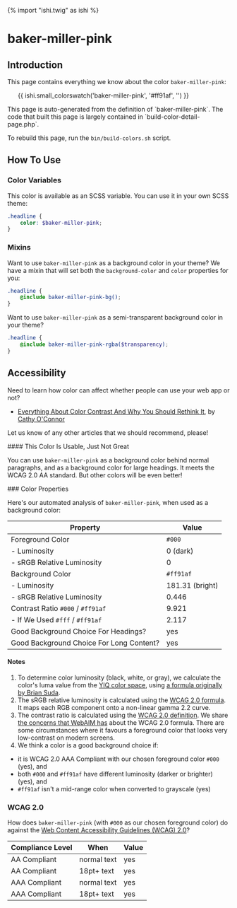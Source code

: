 {% import "ishi.twig" as ishi %}
# baker-miller-pink

## Introduction

This page contains everything we know about the color `baker-miller-pink`:

<div class="grid">
    <div class="cell">
        <div class="swatch">
            <ul>
                {{ ishi.small_colorswatch('baker-miller-pink', '#ff91af', '') }}
            </ul>
        </div>
    </div>
</div>

<div class="callout attention" markdown="1">
This page is auto-generated from the definition of `baker-miller-pink`. The code that built this page is largely contained in `build-color-detail-page.php`.

To rebuild this page, run the `bin/build-colors.sh` script.
</div>

## How To Use

### Color Variables

This color is available as an SCSS variable. You can use it in your own SCSS theme:

```scss
.headline {
    color: $baker-miller-pink;
}
```

### Mixins

Want to use `baker-miller-pink` as a background color in your theme? We have a mixin that will set both the `background-color` and `color` properties for you:

```scss
.headline {
    @include baker-miller-pink-bg();
}
```

Want to use `baker-miller-pink` as a semi-transparent background color in your theme?

```scss
.headline {
    @include baker-miller-pink-rgba($transparency);
}
```

## Accessibility

Need to learn how color can affect whether people can use your web app or not?

* [Everything About Color Contrast And Why You Should Rethink It](https://www.smashingmagazine.com/2014/10/color-contrast-tips-and-tools-for-accessibility/), by [Cathy O'Connor](http://www.twitter.com/cagocon)

Let us know of any other articles that we should recommend, please!
<div class="callout warning" markdown="1">
#### This Color Is Usable, Just Not Great

You can use `baker-miller-pink` as a background color behind normal paragraphs, and as a background color for large headings. It meets the WCAG 2.0 AA standard. But other colors will be even better!
</div>
### Color Properties

Here's our automated analysis of `baker-miller-pink`, when used as a background color:

Property | Value
---------|------
Foreground Color | `#000`
- Luminosity | 0 (dark)
- sRGB Relative Luminosity | 0
Background Color | `#ff91af`
- Luminosity | 181.31 (bright)
- sRGB Relative Luminosity | 0.446
Contrast Ratio `#000` / `#ff91af` | 9.921
- If We Used `#fff` / `#ff91af` | 2.117
Good Background Choice For Headings? | yes
Good Background Choice For Long Content? | yes

#### Notes

1. To determine color luminosity (black, white, or gray), we calculate the color's luma value from the [YIQ color space](https://en.wikipedia.org/wiki/YIQ), using [a formula originally by Brian Suda](https://24ways.org/2010/calculating-color-contrast/).
1. The sRGB relative luminosity is calculated using the [WCAG 2.0 formula](https://www.w3.org/TR/WCAG20/#relativeluminancedef). It maps each RGB component onto a non-linear gamma 2.2 curve.
1. The contrast ratio is calculated using the [WCAG 2.0 definition](https://www.w3.org/TR/2008/REC-WCAG20-20081211/#contrast-ratiodef). We share [the concerns that WebAIM has](http://webaim.org/blog/wcag-2-1-feedback/) about the WCAG 2.0 formula. There are some circumstances where it favours a foreground color that looks very low-contrast on modern screens.
1. We think a color is a good background choice if:
  - it is WCAG 2.0 AAA Compliant with our chosen foreground color `#000` (yes), and
  - both `#000` and `#ff91af` have different luminosity (darker or brighter) (yes), and
  - `#ff91af` isn't a mid-range color when converted to grayscale (yes)

### WCAG 2.0

How does `baker-miller-pink` (with `#000` as our chosen foreground color) do against the [Web Content Accessibility Guidelines (WCAG) 2.0](https://www.w3.org/TR/WCAG20/)?

Compliance Level | When | Value
-----------------|------|------
AA Compliant | normal text | yes
AA Compliant | 18pt+ text | yes
AAA Compliant | normal text | yes
AAA Compliant | 18pt+ text | yes